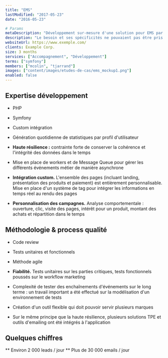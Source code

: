 ```yaml
---
title: "EMS"
lastModified: "2017-05-23"
date: "2016-05-23"

# Params
metaDescription: "Développement sur-mesure d'une solution pour EMS par Elao. Etude de cas."
description: "Le besoin et ses spécificités ne pouvaient pas être pris en charge par un logiciel de marketing automation existant. Il a donc du faire l'objet d'un développement spécifique sur mesure from scratch. Nous avons fait le choix de partir sur Symfony et d'adapter comme il se doit l'outil au métier. Trois collaborateurs ont été sollicités pour prendre en charge le développement, puis nous avons recruté et formé pour le compte d'EMS leur futur lead technique."
websiteUrl: https://www.exemple.com/
clients: Example Corp.
size: 3 months
services: ["Accompagnement", "Développement"]
terms: ["symfony"]
members: ["mcolin", "tjarrand"]
images: ["content/images/etudes-de-cas/ems_mockup1.png"]
enabled: false
---
```


## Expertise développement

* PHP
* Symfony
* Custom intégration
  
* Génération quotidienne de statistiques par profil d'utilisateur
* **Haute résilience :** contrainte forte de conserver la cohérence et l'intégrité des données dans le temps
* Mise en place de workers et de Message Queue pour gérer les différents événements métier de manière asynchrone
* **Intégration custom.** L'ensemble des pages (incluant landing, présentation des produits et paiement) est entièrement personnalisable. Mise en place d'un système de tag pour intégrer les informations en temps réel au rendu des pages
* **Personnalisation des campagnes.** Analyse comportementale : ouverture, clic, visite des pages, intérêt pour un produit, montant des achats et répartition dans le temps

## Méthodologie & process qualité

* Code review
* Tests unitaires et fonctionnels
* Méthode agile

* **Fiabilité.** Tests unitaires sur les parties critiques, tests fonctionnels poussés sur le workflow marketing
* Complexité de tester des enchaînements d'événements sur le long terme : un travail important a été effectué sur la modélisation d'un environnement de tests
* Création d'un outil flexible qui doit pouvoir servir plusieurs marques
* Sur le même principe que la haute résilience, plusieurs solutions TPE et outils d'emailing ont été intégrés à l'application
        
## Quelques chiffres

** Environ 2 000 leads / jour
** Plus de 30 000 emails / jour
